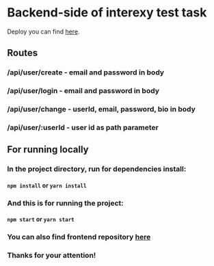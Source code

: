 # Backend-side of interexy test task

Deploy you can find [here](https://vladislav-metik-interexy.herokuapp.com). 

## Routes

### /api/user/create - email and password in body
### /api/user/login - email and password in body
### /api/user/change - userId, email, password, bio in body
### /api/user/:userId - user id as path parameter

## For running locally

### In the project directory, run for dependencies install:
#### `npm install` or `yarn install`

### And this is for running the project:
#### `npm start` or `yarn start`

### You can also find frontend repository [here](https://github.com/destolyar/interexy-test-task)

### Thanks for your attention!
